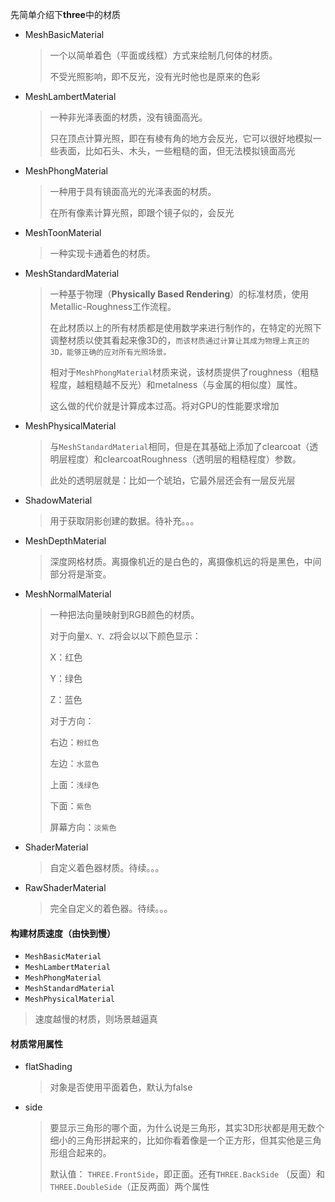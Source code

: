 先简单介绍下**three**中的材质

* MeshBasicMaterial

  > 一个以简单着色（平面或线框）方式来绘制几何体的材质。
  >
  > 不受光照影响，即不反光，没有光时他也是原来的色彩

* MeshLambertMaterial

  > 一种非光泽表面的材质，没有镜面高光。
  >
  > 只在顶点计算光照，即在有棱有角的地方会反光，它可以很好地模拟一些表面，比如石头、木头，一些粗糙的面，但无法模拟镜面高光

* MeshPhongMaterial

  > 一种用于具有镜面高光的光泽表面的材质。
  >
  > 在所有像素计算光照，即跟个镜子似的，会反光

* MeshToonMaterial

  > 一种实现卡通着色的材质。

* MeshStandardMaterial

  > 一种基于物理（**Physically Based Rendering**）的标准材质，使用Metallic-Roughness工作流程。
  >
  > 在此材质以上的所有材质都是使用数学来进行制作的，在特定的光照下调整材质以使其看起来像3D的，`而该材质通过计算让其成为物理上真正的3D，能够正确的应对所有光照场景。`
  >
  > 相对于`MeshPhongMaterial`材质来说，该材质提供了roughness（粗糙程度，越粗糙越不反光）和metalness（与金属的相似度）属性。
  >
  > 这么做的代价就是计算成本过高。将对GPU的性能要求增加

* MeshPhysicalMaterial

  > 与`MeshStandardMaterial`相同，但是在其基础上添加了clearcoat（透明层程度）和clearcoatRoughness（透明层的粗糙程度）参数。
  >
  > 此处的透明层就是：比如一个琥珀，它最外层还会有一层反光层

* ShadowMaterial

  > 用于获取阴影创建的数据。待补充。。。

* MeshDepthMaterial

  > 深度网格材质。离摄像机近的是白色的，离摄像机远的将是黑色，中间部分将是渐变。

* MeshNormalMaterial

  > 一种把法向量映射到RGB颜色的材质。
  >
  > 对于向量`X、Y、Z`将会以以下颜色显示：
  >
  > X：红色
  >
  > Y：绿色
  >
  > Z：蓝色
  >
  > 对于方向：
  >
  > 右边：`粉红色`
  >
  > 左边：`水蓝色`
  >
  > 上面：`浅绿色`
  >
  > 下面：`紫色`
  >
  > 屏幕方向：`淡紫色`

* ShaderMaterial

  > 自定义着色器材质。待续。。。

* RawShaderMaterial

  > 完全自定义的着色器。待续。。。

#### 构建材质速度（由快到慢）

* `MeshBasicMaterial`
* `MeshLambertMaterial` 
* `MeshPhongMaterial`
* `MeshStandardMaterial` 
* `MeshPhysicalMaterial`

> 速度越慢的材质，则场景越逼真

#### 材质常用属性

* flatShading

  > 对象是否使用平面着色，默认为false

* side

  > 要显示三角形的哪个面，为什么说是三角形，其实3D形状都是用无数个细小的三角形拼起来的，比如你看着像是一个正方形，但其实他是三角形组合起来的。
  >
  > 默认值： `THREE.FrontSide`，即正面。还有`THREE.BackSide` （反面）和 `THREE.DoubleSide`（正反两面）两个属性

